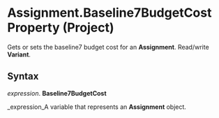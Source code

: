 
# Assignment.Baseline7BudgetCost Property (Project)

Gets or sets the baseline7 budget cost for an  **Assignment**. Read/write  **Variant**.


## Syntax

 _expression_. **Baseline7BudgetCost**

 _expression_A variable that represents an  **Assignment** object.

